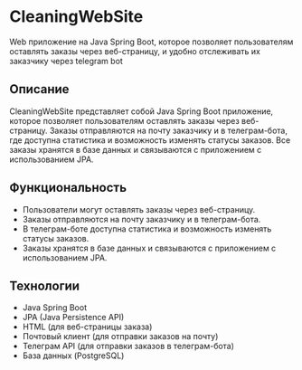 # CleaningWebSite
Web приложение на Java Spring Boot, которое позволяет пользователям оставлять заказы через веб-страницу, и удобно отслеживать их заказчику через telegram bot

## Описание

CleaningWebSite представляет собой Java Spring Boot приложение, которое позволяет пользователям оставлять заказы через веб-страницу. Заказы отправляются на почту заказчику и в телеграм-бота, где доступна статистика и возможность изменять статусы заказов. Все заказы хранятся в базе данных и связываются с приложением с использованием JPA.

## Функциональность

- Пользователи могут оставлять заказы через веб-страницу.
- Заказы отправляются на почту заказчику и в телеграм-бота.
- В телеграм-боте доступна статистика и возможность изменять статусы заказов.
- Заказы хранятся в базе данных и связываются с приложением с использованием JPA.

## Технологии

- Java Spring Boot
- JPA (Java Persistence API)
- HTML (для веб-страницы заказа)
- Почтовый клиент (для отправки заказов на почту)
- Телеграм API (для отправки заказов в телеграм-бота)
- База данных (PostgreSQL)

